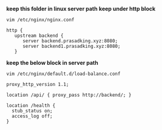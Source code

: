 **keep this folder in linux server path**
**keep under http block**
```
vim /etc/nginx/nginx.conf
```
```
http {
   upstream backend {
      server backend.prasadking.xyz:8080; 
      server backend1.prasadking.xyz:8080;
   }
```

**keep the below block in server path**
```
vim /etc/nginx/default.d/load-balance.conf
```
```
proxy_http_version 1.1;

location /api/ { proxy_pass http://backend/; }

location /health {
  stub_status on;
  access_log off;
}
```
